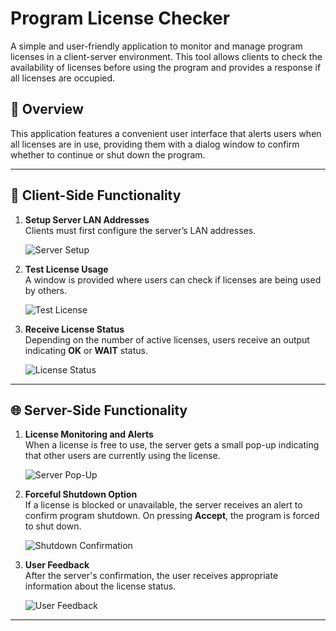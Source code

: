 # **Program License Checker**

A simple and user-friendly application to monitor and manage program licenses in a client-server environment. This tool allows clients to check the availability of licenses before using the program and provides a response if all licenses are occupied.

## 📑 **Overview**

This application features a convenient user interface that alerts users when all licenses are in use, providing them with a dialog window to confirm whether to continue or shut down the program.

---

## 🚀 **Client-Side Functionality**

1. **Setup Server LAN Addresses**  
   Clients must first configure the server’s LAN addresses.

   ![Server Setup](https://github.com/user-attachments/assets/40319787-9c5d-437b-a5d4-3d39545fc104)

2. **Test License Usage**  
   A window is provided where users can check if licenses are being used by others.

   ![Test License](https://github.com/user-attachments/assets/ac655b4d-dbe0-47ac-b728-a45e0e9d28da)

3. **Receive License Status**  
   Depending on the number of active licenses, users receive an output indicating **OK** or **WAIT** status.

   ![License Status](https://github.com/user-attachments/assets/2bb7175b-b574-4235-98d1-bf55aab00318)

---

## 🌐 **Server-Side Functionality**

1. **License Monitoring and Alerts**  
   When a license is free to use, the server gets a small pop-up indicating that other users are currently using the license.

   ![Server Pop-Up](https://github.com/user-attachments/assets/a2aff224-0f10-40b4-9c74-ae0954ec0327)

2. **Forceful Shutdown Option**  
   If a license is blocked or unavailable, the server receives an alert to confirm program shutdown. On pressing **Accept**, the program is forced to shut down.

   ![Shutdown Confirmation](https://github.com/user-attachments/assets/f1c55b30-b85a-481c-adb7-a048ff716d27)

3. **User Feedback**  
   After the server's confirmation, the user receives appropriate information about the license status.

   ![User Feedback](https://github.com/user-attachments/assets/32d70451-55f9-4a32-9c8d-a3102cbcffa2)

---
